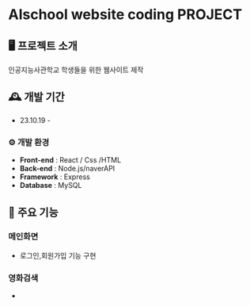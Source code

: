 # AIschool website coding PROJECT



## 🖥 프로젝트 소개
인공지능사관학교 학생들을 위한 웹사이트 제작
<br>

## 🕰 개발 기간
* 23.10.19 - 

### ⚙ 개발 환경

- **Front-end** : React / Css /HTML
- **Back-end** : Node.js/naverAPI
- **Framework** : Express
- **Database** : MySQL


## 📌 주요 기능
### 메인화면
- 로그인,회원가입 기능 구현

### 영화검색
- 
